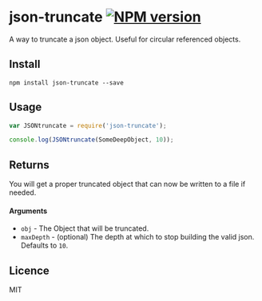 # json-truncate [![NPM version](https://badge.fury.io/js/json-truncate.svg)](http://badge.fury.io/js/json-truncate)

A way to truncate a json object. Useful for circular referenced objects.

## Install

```
npm install json-truncate --save
```

## Usage

```js
var JSONtruncate = require('json-truncate');

console.log(JSONtruncate(SomeDeepObject, 10));
```

## Returns

You will get a proper truncated object that can now be written to a file if needed.

#### Arguments

* `obj` - The Object that will be truncated.
* `maxDepth` - (optional) The depth at which to stop building the valid json. Defaults to `10`.



## Licence

MIT
